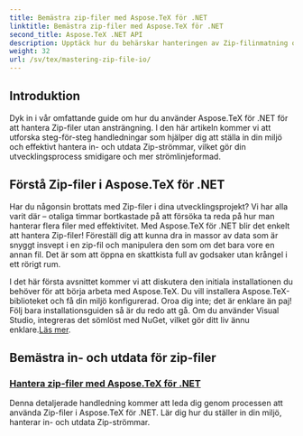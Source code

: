 ```yaml
---
title: Bemästra zip-filer med Aspose.TeX för .NET
linktitle: Bemästra zip-filer med Aspose.TeX för .NET
second_title: Aspose.TeX .NET API
description: Upptäck hur du behärskar hanteringen av Zip-filinmatning och -utdata med Aspose.TeX för .NET. Följ steg-för-steg handledningar för att effektivisera ditt arbetsflöde.
weight: 32
url: /sv/tex/mastering-zip-file-io/
---
```

## Introduktion

Dyk in i vår omfattande guide om hur du använder Aspose.TeX för .NET för att hantera Zip-filer utan ansträngning. I den här artikeln kommer vi att utforska steg-för-steg handledningar som hjälper dig att ställa in din miljö och effektivt hantera in- och utdata Zip-strömmar, vilket gör din utvecklingsprocess smidigare och mer strömlinjeformad.

## Förstå Zip-filer i Aspose.TeX för .NET

Har du någonsin brottats med Zip-filer i dina utvecklingsprojekt? Vi har alla varit där – otaliga timmar bortkastade på att försöka ta reda på hur man hanterar flera filer med effektivitet. Med Aspose.TeX för .NET blir det enkelt att hantera Zip-filer! Föreställ dig att kunna dra in massor av data som är snyggt insvept i en zip-fil och manipulera den som om det bara vore en annan fil. Det är som att öppna en skattkista full av godsaker utan krångel i ett rörigt rum.

 I det här första avsnittet kommer vi att diskutera den initiala installationen du behöver för att börja arbeta med Aspose.TeX. Du vill installera Aspose.TeX-biblioteket och få din miljö konfigurerad. Oroa dig inte; det är enklare än paj! Följ bara installationsguiden så är du redo att gå. Om du använder Visual Studio, integreras det sömlöst med NuGet, vilket gör ditt liv ännu enklare.[Läs mer](./handle-zip-files/).

## Bemästra in- och utdata för zip-filer
### [Hantera zip-filer med Aspose.TeX för .NET](./handle-zip-files/)
Denna detaljerade handledning kommer att leda dig genom processen att använda Zip-filer i Aspose.TeX för .NET. Lär dig hur du ställer in din miljö, hanterar in- och utdata Zip-strömmar.